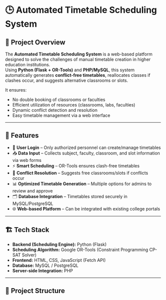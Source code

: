 # 🕒 Automated Timetable Scheduling System

## 📌 Project Overview
The **Automated Timetable Scheduling System** is a web-based platform designed to solve the challenges of manual timetable creation in higher education institutions.  
Using **Python (Flask + OR-Tools)** and **PHP/MySQL**, this system automatically generates **conflict-free timetables**, reallocates classes if clashes occur, and suggests alternative classrooms or slots.  

It ensures:
- No double booking of classrooms or faculties
- Efficient utilization of resources (classrooms, labs, faculties)
- Dynamic conflict detection and resolution
- Easy timetable management via a web interface

---

## 🚀 Features
- 🔑 **User Login** – Only authorized personnel can create/manage timetables  
- 📥 **Data Input** – Collects subject, faculty, classroom, and slot information via web forms  
- ⚡ **Smart Scheduling** – OR-Tools ensures clash-free timetables  
- 🔄 **Conflict Resolution** – Suggests free classrooms/slots if conflicts occur  
- 📊 **Optimized Timetable Generation** – Multiple options for admins to review and approve  
- 🗂 **Database Integration** – Timetables stored securely in MySQL/PostgreSQL  
- 🌐 **Web-based Platform** – Can be integrated with existing college portals  

---

## 🏗️ Tech Stack
- **Backend (Scheduling Engine):** Python (Flask)
- **Scheduling Algorithm:** Google OR-Tools (Constraint Programming CP-SAT Solver)
- **Frontend:** HTML, CSS, JavaScript (Fetch API)
- **Database:** MySQL / PostgreSQL
- **Server-side Integration:** PHP

---

## 📂 Project Structure

